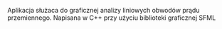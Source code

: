 Aplikacja służaca do graficznej analizy liniowych obwodów prądu przemiennego. Napisana w C++ przy użyciu biblioteki graficznej SFML
